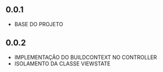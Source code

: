 ## 0.0.1

* BASE DO PROJETO

## 0.0.2

* IMPLEMENTAÇÂO DO BUILDCONTEXT NO CONTROLLER
* ISOLAMENTO DA CLASSE VIEWSTATE
